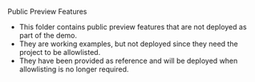 Public Preview Features
- This folder contains public preview features that are not deployed as part of the demo.
- They are working examples, but not deployed since they need the project to be allowlisted.
- They have been provided as reference and will be deployed when allowlisting is no longer required.